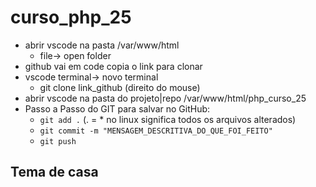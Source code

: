 # curso_php_25

- abrir vscode na pasta /var/www/html
    - file-> open folder
- github vai em code copia o link para clonar
- vscode terminal-> novo terminal
    - git clone link_github (direito do mouse)
- abrir vscode na pasta do projeto|repo /var/www/html/php_curso_25
- Passo a Passo do GIT para salvar no GitHub:
    - `git add .` (. = * no linux significa todos os arquivos alterados)
    - `git commit -m "MENSAGEM_DESCRITIVA_DO_QUE_FOI_FEITO"`
    - `git push`
## Tema de casa
